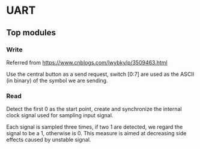 # UART
## Top modules
### Write
Referred from https://www.cnblogs.com/lwybky/p/3509463.html

Use the central button as a send request, switch [0:7] are used as the ASCII (in binary) of the symbol we are sending.
### Read
Detect the first 0 as the start point, create and synchronize the internal clock signal used for sampling input signal. 

Each signal is sampled three times, if two 1 are detected, we regard the signal to be a 1, otherwise is 0.
This measure is aimed at decreasing side effects caused by unstable signal.


